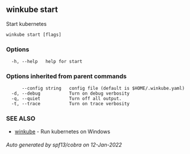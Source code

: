 ## winkube start

Start kubernetes

```
winkube start [flags]
```

### Options

```
  -h, --help   help for start
```

### Options inherited from parent commands

```
      --config string   config file (default is $HOME/.winkube.yaml)
  -d, --debug           Turn on debug verbosity
  -q, --quiet           Turn off all output.
  -t, --trace           Turn on trace verbosity
```

### SEE ALSO

* [winkube](winkube.md)	 - Run kubernetes on Windows

###### Auto generated by spf13/cobra on 12-Jan-2022
